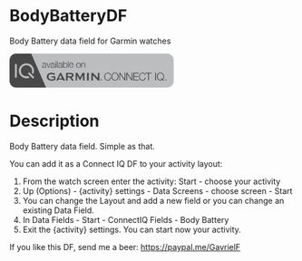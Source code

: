 # BodyBatteryDF
Body Battery data field for Garmin watches

<a href="https://apps.garmin.com/en-US/apps/7a946b75-69d8-4594-8efe-b68d6ef84cb0"><img src="images/available-connect-iq-badge.svg" height="60" alt="Download from Garmin Connect IQ"></a>

# Description

Body Battery data field. Simple as that.

You can add it as a Connect IQ DF to your activity layout:

1. From the watch screen enter the activity: Start - choose your activity
2. Up (Options) - {activity} settings - Data Screens - choose screen - Start
3. You can change the Layout and add a new field or you can change an existing Data Field.
4. In Data Fields - Start - ConnectIQ Fields - Body Battery
5. Exit the {activity} settings.
You can start now your activity.

If you like this DF, send me a beer: https://paypal.me/GavrielF
